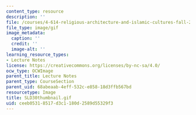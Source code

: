 ```yaml
---
content_type: resource
description: ''
file: /courses/4-614-religious-architecture-and-islamic-cultures-fall-2002/ceeb05318517d3c1180d2589d55329f3_SLD30thumbnail.gif
file_type: image/gif
image_metadata:
  caption: ''
  credit: ''
  image-alt: ''
learning_resource_types:
- Lecture Notes
license: https://creativecommons.org/licenses/by-nc-sa/4.0/
ocw_type: OCWImage
parent_title: Lecture Notes
parent_type: CourseSection
parent_uid: 68abeaab-4eff-532c-e858-18d3ffb567bd
resourcetype: Image
title: SLD30thumbnail.gif
uid: ceeb0531-8517-d3c1-180d-2589d55329f3
---
```

